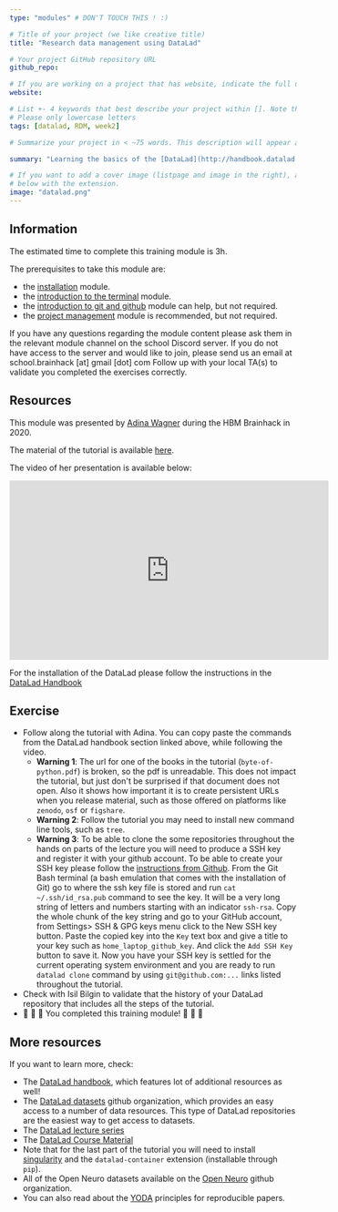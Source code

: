 ```yaml
---
type: "modules" # DON'T TOUCH THIS ! :)

# Title of your project (we like creative title)
title: "Research data management using DataLad"

# Your project GitHub repository URL
github_repo:

# If you are working on a project that has website, indicate the full url including "https://" below or leave it empty.
website:

# List +- 4 keywords that best describe your project within []. Note that the project summary also involves a number of key words. Those are listed on top of the [github repository](https://github.com/PSY6983-2021/project_template), click `manage topics`.
# Please only lowercase letters
tags: [datalad, RDM, week2]

# Summarize your project in < ~75 words. This description will appear at the top of your page and on the list page with other projects..

summary: "Learning the basics of the [DataLad](http://handbook.datalad.org) version control system for research data. DataLad is a community project built on top of git and [git-annex](https://git-annex.branchable.com/) and a critical tool for reproducible cognitive neuroscience."

# If you want to add a cover image (listpage and image in the right), add it to your directory and indicate the name
# below with the extension.
image: "datalad.png"
---
```

<!-- This is an html comment and this won't appear in the rendered page. You are now editing the "content" area, the core of your description. Everything that you can do in markdown is allowed below. We added a couple of comments to guide your through documenting your progress. -->

## Information

The estimated time to complete this training module is 3h.

The prerequisites to take this module are:
 * the [installation](/modules/installation) module.
 * the [introduction to the terminal](/modules/introduction_to_terminal) module.
 * the [introduction to git and github](/modules/git_github) module can help, but not required.
 * the [project management](/modules/project_management) module is recommended, but not required.

If you have any questions regarding the module content please ask them in the relevant module channel on the school Discord server. If you do not have access to the server and would like to join, please send us an email at school.brainhack [at] gmail [dot] com
Follow up with your local TA(s) to validate you completed the exercises correctly.

## Resources
This module was presented by [Adina Wagner](https://twitter.com/AdinaKrik) during the HBM Brainhack in 2020.

The material of the tutorial is available [here](http://handbook.datalad.org/en/latest/code_from_chapters/OHBM.html).

The video of her presentation is available below:
<iframe width="560" height="315" src="https://www.youtube.com/embed/QsAqnP7TwyY" title="YouTube video player" frameborder="0" allow="accelerometer; autoplay; clipboard-write; encrypted-media; gyroscope; picture-in-picture" allowfullscreen></iframe>

For the installation of the DataLad please follow the instructions in the [DataLad Handbook](http://handbook.datalad.org/en/latest/intro/installation.html)

## Exercise
 * Follow along the tutorial with Adina. You can copy paste the commands from the DataLad handbook section linked above, while following the video.
   * **Warning 1**: The url for one of the books in the tutorial (`byte-of-python.pdf`) is broken, so the pdf is unreadable. This does not impact the tutorial, but just don't be surprised if that document does not open. Also it shows how important it is to create persistent URLs when you release material, such as those offered on platforms like `zenodo`, `osf` or `figshare`.
   * **Warning 2**: Follow the tutorial you may need to install new command line tools, such as `tree`.
   * **Warning 3**: To be able to clone the some repositories throughout the hands on parts of the lecture you will need to produce a SSH key and register it with your github account. To be able to create your SSH key please follow the [instructions from Github](https://docs.github.com/en/authentication/connecting-to-github-with-ssh/generating-a-new-ssh-key-and-adding-it-to-the-ssh-agent#generating-a-new-ssh-key). From the Git Bash terminal (a bash emulation that comes with the installation of Git) go to where the ssh key file is stored and run `cat ~/.ssh/id_rsa.pub` command to see the key. It will be a very long string of letters and numbers starting with an indicator `ssh-rsa`. Copy the whole chunk of the key string and go to your  GitHub account, from Settings> SSH & GPG keys menu click to the New SSH key button. Paste the copied key into the `Key` text box and give a title to your key such as `home_laptop_github_key`. And click the `Add SSH Key` button to save it. Now you have your SSH key is settled for the current operating system environment and you are ready to run `datalad clone` command by using `git@github.com:...` links listed throughout the tutorial. 
 * Check with Isil Bilgin to validate that the history of your DataLad repository that includes all the steps of the tutorial.
 * :tada: :tada: :tada: You completed this training module! :tada: :tada: :tada:

## More resources

If you want to learn more, check:
 * The [DataLad handbook](http://handbook.datalad.org), which features lot of additional resources as well!
 * The [DataLad datasets](https://github.com/datalad-datasets) github organization, which provides an easy access to a number of data resources. This type of DataLad repositories are the easiest way to get access to datasets.
 * The [DataLad lecture series](https://www.youtube.com/playlist?list=PLEQHbPfpVqU5RSPiyFuPdDlSUEd-XoPV-)
 * The [DataLad Course Material](https://github.com/datalad-handbook/datalad-course)
 * Note that for the last part of the tutorial you will need to install [singularity](https://sylabs.io/singularity/) and the `datalad-container` extension (installable through `pip`).
 * All of the Open Neuro datasets available on the [Open Neuro](https://github.com/OpenNeuroDatasets) github organization.
 * You can also read about the [YODA](https://handbook.datalad.org/en/latest/basics/101-127-yoda.html) principles for reproducible papers.
